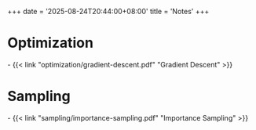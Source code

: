 +++
date = '2025-08-24T20:44:00+08:00'
title = 'Notes'
+++

# Optimization

\- {{< link "optimization/gradient-descent.pdf" "Gradient Descent" >}}

# Sampling

\- {{< link "sampling/importance-sampling.pdf" "Importance Sampling" >}}
